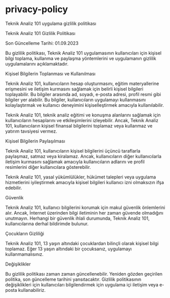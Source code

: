 # privacy-policy
Teknik Analiz 101 uygulama gizlilik politikası

Teknik Analiz 101 Gizlilik Politikası

Son Güncelleme Tarihi: 01.09.2023

Bu gizlilik politikası, Teknik Analiz 101 uygulamasının kullanıcıları için kişisel bilgi toplama, kullanma ve paylaşma yöntemlerini ve uygulamanın gizlilik uygulamalarını açıklamaktadır.

Kişisel Bilgilerin Toplanması ve Kullanılması

Teknik Analiz 101, kullanıcıların hesap oluşturmasını, eğitim materyallerine erişmesini ve iletişim kurmasını sağlamak için belirli kişisel bilgileri toplayabilir. Bu bilgiler arasında ad, soyadı, e-posta adresi, profil resmi gibi bilgiler yer alabilir. Bu bilgiler, kullanıcıların uygulamayı kullanmasını kolaylaştırmak ve kullanıcı deneyimini kişiselleştirmek amacıyla kullanılabilir.

Teknik Analiz 101, teknik analiz eğitimi ve konuşma alanlarını sağlamak için kullanıcıların hesaplarını ve etkileşimlerini izleyebilir. Ancak, Teknik Analiz 101, kullanıcıların kişisel finansal bilgilerini toplamaz veya kullanmaz ve yatırım tavsiyesi vermez.

Kişisel Bilgilerin Paylaşılması

Teknik Analiz 101, kullanıcıların kişisel bilgilerini üçüncü taraflarla paylaşmaz, satmaz veya kiralamaz. Ancak, kullanıcıların diğer kullanıcılarla iletişim kurmasını sağlamak amacıyla kullanıcıların adlarını ve profil resimlerini diğer kullanıcılara gösterebilir.

Teknik Analiz 101, yasal yükümlülükler, hükümet talepleri veya uygulama hizmetlerini iyileştirmek amacıyla kişisel bilgileri kullanıcı izni olmaksızın ifşa edebilir.

Güvenlik

Teknik Analiz 101, kullanıcı bilgilerini korumak için makul güvenlik önlemlerini alır. Ancak, İnternet üzerinden bilgi iletiminin her zaman güvende olmadığını unutmayın. Herhangi bir güvenlik ihlali durumunda, Teknik Analiz 101, kullanıcılarına derhal bildirimde bulunur.

Çocukların Gizliliği

Teknik Analiz 101, 13 yaşın altındaki çocuklardan bilinçli olarak kişisel bilgi toplamaz. Eğer 13 yaşın altındaki bir çocuksanız, uygulamayı kullanmamalısınız.

Değişiklikler

Bu gizlilik politikası zaman zaman güncellenebilir. Yeniden gözden geçirilen politika, son güncelleme tarihini yansıtacaktır. Gizlilik politikasının değişiklikleri için kullanıcıları bilgilendirmek için uygulama içi iletişim veya e-posta kullanabiliriz.
